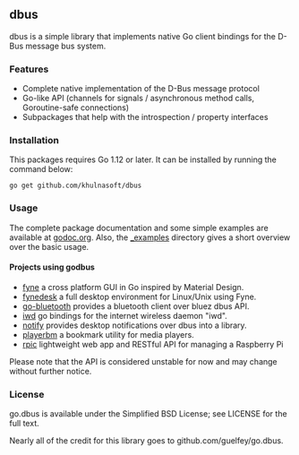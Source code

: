 dbus
----

dbus is a simple library that implements native Go client bindings for the
D-Bus message bus system.

### Features

* Complete native implementation of the D-Bus message protocol
* Go-like API (channels for signals / asynchronous method calls, Goroutine-safe connections)
* Subpackages that help with the introspection / property interfaces

### Installation

This packages requires Go 1.12 or later. It can be installed by running the command below:

```
go get github.com/khulnasoft/dbus
```

### Usage

The complete package documentation and some simple examples are available at
[godoc.org](http://godoc.org/github.com/khulnasoft/dbus). Also, the
[_examples](https://github.com/khulnasoft/dbus/tree/master/_examples) directory
gives a short overview over the basic usage. 

#### Projects using godbus
- [fyne](https://github.com/fyne-io/fyne) a cross platform GUI in Go inspired by Material Design.
- [fynedesk](https://github.com/fyne-io/fynedesk) a full desktop environment for Linux/Unix using Fyne.
- [go-bluetooth](https://github.com/muka/go-bluetooth) provides a bluetooth client over bluez dbus API.
- [iwd](https://github.com/shibumi/iwd) go bindings for the internet wireless daemon "iwd".
- [notify](https://github.com/esiqveland/notify) provides desktop notifications over dbus into a library.
- [playerbm](https://github.com/altdesktop/playerbm) a bookmark utility for media players.
- [rpic](https://github.com/stephenhu/rpic) lightweight web app and RESTful API for managing a Raspberry Pi

Please note that the API is considered unstable for now and may change without
further notice.

### License

go.dbus is available under the Simplified BSD License; see LICENSE for the full
text.

Nearly all of the credit for this library goes to github.com/guelfey/go.dbus.
